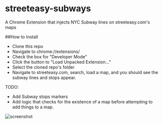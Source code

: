 # streeteasy-subways
A Chrome Extension that injects NYC Subway lines on streeteasy.com's maps

##How to Install
- Clone this repo
- Navigate to chrome://extensions/
- Check the box for "Developer Mode"
- Click the button to "Load Unpacked Extension..."
- Select the cloned repo's folder
- Navigate to streeteasy.com, search, load a map, and you should see the subway lines and stops appear.


TODO:  
- Add Subway stops markers 
- Add logic that checks for the existence of a map before attempting to add things to a map.

![screenshot](https://www.evernote.com/shard/s288/sh/d3418a31-8894-4602-9f9a-d38c08878bdc/435faa58314815cd/res/27502eeb-077a-4888-9a68-17069fe93ddd/skitch.png?resizeSmall&width=832)
